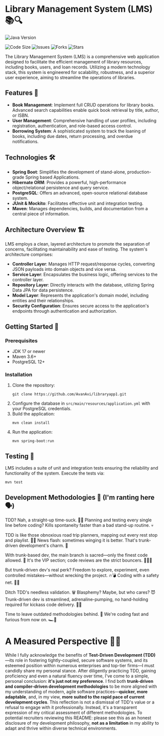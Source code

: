 # Library Management System (LMS) 📚🔍

![Java Version](https://img.shields.io/badge/java-17-red.svg)

![Code Size](https://img.shields.io/github/languages/code-size/AvanAvi/libraryapp1)
![Issues](https://img.shields.io/github/issues/AvanAvi/libraryapp1)
![Forks](https://img.shields.io/github/forks/AvanAvi/libraryapp1)
![Stars](https://img.shields.io/github/stars/AvanAvi/libraryapp1)

The Library Management System (LMS) is a comprehensive web application designed to facilitate the efficient management of library resources, including books, users, and loan records. Utilizing a modern technology stack, this system is engineered for scalability, robustness, and a superior user experience, aiming to streamline the operations of libraries.

## Features 🌟

- **Book Management**: Implement full CRUD operations for library books. Advanced search capabilities enable quick book retrieval by title, author, or ISBN.
- **User Management**: Comprehensive handling of user profiles, including registration, authentication, and role-based access control.
- **Borrowing System**: A sophisticated system to track the loaning of books, including due dates, return processing, and overdue notifications.

## Technologies 🛠

- **Spring Boot**: Simplifies the development of stand-alone, production-grade Spring based Applications.
- **Hibernate ORM**: Provides a powerful, high-performance object/relational persistence and query service.
- **PostgreSQL**: Offers an advanced, open-source relational database system.
- **JUnit & Mockito**: Facilitates effective unit and integration testing.
- **Maven**: Manages dependencies, builds, and documentation from a central piece of information.

## Architecture Overview 🏗

LMS employs a clean, layered architecture to promote the separation of concerns, facilitating maintainability and ease of testing. The system's architecture comprises:

- **Controller Layer**: Manages HTTP request/response cycles, converting JSON payloads into domain objects and vice versa.
- **Service Layer**: Encapsulates the business logic, offering services to the controller layer.
- **Repository Layer**: Directly interacts with the database, utilizing Spring Data JPA for data persistence.
- **Model Layer**: Represents the application's domain model, including entities and their relationships.
- **Security Configuration**: Ensures secure access to the application's endpoints through authentication and authorization.

## Getting Started 🚀

### Prerequisites

- JDK 17 or newer
- Maven 3.6+
- PostgreSQL 12+

### Installation

1. Clone the repository:
   ```
   git clone https://github.com/AvanAvi/libraryapp1.git
   ```
2. Configure the database in `src/main/resources/application.yml` with your PostgreSQL credentials.
3. Build the application:
   ```
   mvn clean install
   ```
4. Run the application:
   ```
   mvn spring-boot:run
   ```

## Testing 🧪

LMS includes a suite of unit and integration tests ensuring the reliability and functionality of the system. Execute the tests via:

```
mvn test
```

## Development Methodologies 🔄 (I'm ranting here 🗣️) 





TDD? Nah, a straight-up time-suck. 🙅‍♂️ Planning and testing every single line before coding? Kills spontaneity faster than a bad stand-up routine. 💀

TDD is like those obnoxious road trip planners, mapping out every rest stop and playlist. 🧭🚗 News flash: sometimes winging it is better. That's trunk-driven development's charm. 🌳

With trunk-based dev, the main branch is sacred—only the finest code allowed. 💎 It's the VIP section; code reviews are the strict bouncers. 🚪👮‍♂️

But trunk-driven dev's real perk? Freedom to explore, experiment, even controlled mistakes—without wrecking the project. 🔥💣 Coding with a safety net. 🤸‍♂️

Ditch TDD's needless validation. 🗑️ Blasphemy? Maybe, but who cares? 😈 Trunk-driven dev is streamlined, adrenaline-pumping, no hand-holding required for kickass code delivery. 🚀💯

Time to leave outdated methodologies behind. 💨 We're coding fast and furious from now on. 🏎️💨


# A Measured Perspective 🧘‍♀️
While I fully acknowledge the benefits of **Test-Driven Development (TDD)**—its role in fostering tightly-coupled, secure software systems, and its esteemed position within numerous enterprises and top-tier firms—I must candidly share my personal stance. After diligently practicing TDD, gaining proficiency and even a natural fluency over time, I've come to a simple, personal conclusion: **it's just not my preference**. I find both **trunk-driven and compiler-driven development methodologies** to be more aligned with my understanding of modern, agile software practices—**quicker, more adaptable**, and, in my view, **more suited to the rapid pace of current development cycles**. This reflection is not a dismissal of TDD's value or a refusal to engage with it professionally. Instead, it's a transparent expression of my critical assessment of different methodologies. To potential recruiters reviewing this README: please see this as an honest disclosure of my development philosophy, **not as a limitation** in my ability to adapt and thrive within diverse technical environments.

